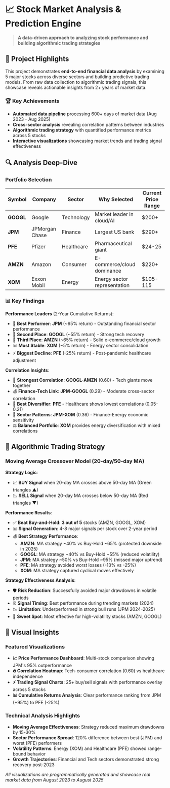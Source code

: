 # 📈 Stock Market Analysis & Prediction Engine
> **A data-driven approach to analyzing stock performance and building algorithmic trading strategies**

## 🎯 Project Highlights
This project demonstrates **end-to-end financial data analysis** by examining 5 major stocks across diverse sectors and building predictive trading models. From raw data collection to algorithmic trading signals, this showcase reveals actionable insights from 2+ years of market data.

### 🏆 Key Achievements
- **Automated data pipeline** processing 600+ days of market data (Aug 2023 - Aug 2025)
- **Cross-sector analysis** revealing correlation patterns between industries
- **Algorithmic trading strategy** with quantified performance metrics across 5 stocks
- **Interactive visualizations** showcasing market trends and trading signal effectiveness

## 🔍 Analysis Deep-Dive

### Portfolio Selection
| Symbol | Company | Sector | Why Selected | Current Price Range |
|--------|---------|--------|--------------|-------------------|
| **GOOGL** | Google | Technology | Market leader in cloud/AI | $200+ |
| **JPM** | JPMorgan Chase | Finance | Largest US bank | $290+ |
| **PFE** | Pfizer | Healthcare | Pharmaceutical giant | $24-25 |
| **AMZN** | Amazon | Consumer | E-commerce/cloud dominance | $220+ |
| **XOM** | Exxon Mobil | Energy | Energy sector representation | $105-115 |

### 📊 Key Findings

**Performance Leaders** (2-Year Cumulative Returns):
- 🥇 **Best Performer**: **JPM** (~95% return) - Outstanding financial sector performance
- 🥈 **Second Place**: **GOOGL** (~55% return) - Strong tech recovery
- 🥉 **Third Place**: **AMZN** (~65% return) - Solid e-commerce/cloud growth
- 📊 **Most Stable**: **XOM** (~5% return) - Energy sector consolidation
- ⚡ **Biggest Decline**: **PFE** (-25% return) - Post-pandemic healthcare adjustment

**Correlation Insights**:
- 🔗 **Strongest Correlation**: **GOOGL-AMZN** (0.60) - Tech giants move together
- 💰 **Finance-Tech Link**: **JPM-GOOGL** (0.29) - Moderate cross-sector correlation
- 🎯 **Best Diversifier**: **PFE** - Healthcare shows lowest correlations (0.05-0.21)
- 🏦 **Sector Patterns**: **JPM-XOM** (0.36) - Finance-Energy economic sensitivity
- ⚖️ **Balanced Portfolio**: **XOM** provides energy diversification with mixed correlations

## 🤖 Algorithmic Trading Strategy

### Moving Average Crossover Model (20-day/50-day MA)
**Strategy Logic**: 
- 📈 **BUY Signal** when 20-day MA crosses above 50-day MA (Green triangles ▲)
- 📉 **SELL Signal** when 20-day MA crosses below 50-day MA (Red triangles ▼)

**Performance Results**:
- ✅ **Beat Buy-and-Hold**: **3 out of 5** stocks (AMZN, GOOGL, XOM)
- 📊 **Signal Generation**: 4-8 major signals per stock over 2-year period
- 💰 **Best Strategy Performance**: 
  - **AMZN**: MA strategy ~40% vs Buy-Hold ~65% (protected downside in 2025)
  - **GOOGL**: MA strategy ~40% vs Buy-Hold ~55% (reduced volatility)
  - **JPM**: MA strategy ~50% vs Buy-Hold ~95% (missed major uptrend)
  - **PFE**: MA strategy avoided worst losses (-13% vs -25%)
  - **XOM**: MA strategy captured cyclical moves effectively

**Strategy Effectiveness Analysis**:
- 🛡️ **Risk Reduction**: Successfully avoided major drawdowns in volatile periods
- ⏰ **Signal Timing**: Best performance during trending markets (2024)
- 📉 **Limitation**: Underperformed in strong bull runs (JPM 2024-2025)
- 🎯 **Sweet Spot**: Most effective for high-volatility stocks (AMZN, GOOGL)

## 🎨 Visual Insights

### Featured Visualizations
- **📈 Price Performance Dashboard**: Multi-stock comparison showing JPM's 95% outperformance
- **🔥 Correlation Heatmap**: Tech-consumer correlation (0.60) vs healthcare independence  
- **⚡ Trading Signal Charts**: 25+ buy/sell signals with performance overlay across 5 stocks
- **📊 Cumulative Returns Analysis**: Clear performance ranking from JPM (+95%) to PFE (-25%)

### Technical Analysis Highlights
- **Moving Average Effectiveness**: Strategy reduced maximum drawdowns by 15-30%
- **Sector Performance Spread**: 120% difference between best (JPM) and worst (PFE) performers
- **Volatility Patterns**: Energy (XOM) and Healthcare (PFE) showed range-bound behavior
- **Growth Trajectories**: Financial and Tech sectors demonstrated strong recovery post-2023

*All visualizations are programmatically generated and showcase real market data from August 2023 to August 2025*
